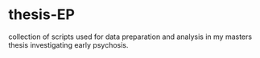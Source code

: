 # thesis-EP
collection of scripts used for data preparation and analysis in my masters thesis investigating early psychosis.

